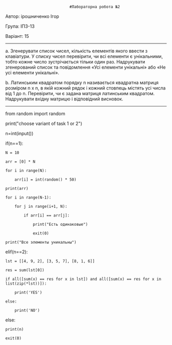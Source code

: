                                 #Лабораторна робота №2
Автор: ірошниченко Ігор

Група: ІПЗ-13

Варіант: 15

----

a.	Згенерувати список чисел, кількість елементів якого ввести з клавіатури. У списку чисел перевірити, чи всі елементи є унікальними, тобто кожне число зустрічається тільки один раз. Надрукувати згенерований список та повідомлення «Усі елементи унікальні» або «Не усі елементи унікальні».

b.	Латинським квадратом порядку n називається квадратна матриця розміром n x n, в якій кожний рядок і кожний стовпець містять усі числа від 1 до n. Перевірити, чи є задана матриця латинським квадратом. Надрукувати вхідну матрицю і відповідний висновок.

-------------

from random import random

print("choose variant of task 1 or 2")

n=int(input())

if(n==1):

    N = 10 
    
    arr = [0] * N
    
    for i in range(N):
    
        arr[i] = int(random() * 50)
        
    print(arr)
    
    for i in range(N-1):
    
        for j in range(i+1, N):
        
            if arr[i] == arr[j]:
            
                print("Есть одинаковые")
                
                exit(0)
                
    print("Все элементы уникальны")
    

elif(n==2):

    lst = [[4, 9, 2], [3, 5, 7], [8, 1, 6]]
 
    res = sum(lst[0])
 
    if all([sum(x) == res for x in lst]) and all([sum(x) == res for x in list(zip(*lst))]):
    
        print('YES')
        
    else:
    
        print('NO')
        
else:

    print(n)
    
    exit(0)